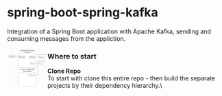 # spring-boot-spring-kafka
Integration of a Spring Boot application with Apache Kafka, sending and consuming messages from the appliction.

[<img align="left" height="94px" width="94px" alt="CJIB" src="https://github.com/dmullandev/spring-boot-spring-kafka/blob/main/docs/spring-boot-kafka-diagrams.PNG"/>](https://app.diagrams.net//)

### Where to start
**Clone Repo**\
To start with clone this entire repo - then build the separate projects by their dependency hierarchy.\

